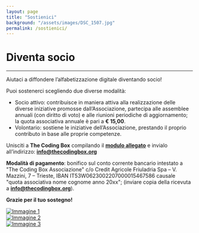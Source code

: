 ```yaml
---
layout: page
title: "Sostienici"
background: "/assets/images/DSC_1507.jpg"
permalink: /sostienici/
---
```


# Diventa socio

<hr class="green-divider">

Aiutaci a diffondere l’alfabetizzazione digitale diventando socio!

Puoi sostenerci scegliendo due diverse modalità:

<ul>
    <li>
        <span class="text-main-color">Socio attivo</span>: contribuisce in maniera attiva alla realizzazione delle diverse iniziative promosse dall’Associazione, partecipa alle assemblee annuali (con diritto di voto) e alle riunioni periodiche di aggiornamento; la quota associativa annuale è pari a <strong>€ 15,00</strong>.
    </li>
    <li>
        <span class="text-main-color">Volontario</span>: sostiene le iniziative dell’Associazione, prestando il proprio contributo in base alle proprie competenze.
    </li>
</ul>

Unisciti a **The Coding Box** compilando il **<a href="{{ '/assets/docs/MODULO-PER-ISCRIZIONE-THE-CODING-BOX.pdf' | relative_url }}" target="_blank">modulo allegato</a>** e invialo all’indirizzo: **[info@thecodingbox.org](mailto:info@thecodingbox.org)**

**Modalità di pagamento**: bonifico sul conto corrente bancario intestato a "The Coding Box Associazione" c/o Credit Agricole Friuladria Spa – V. Mazzini, 7 – Trieste, IBAN IT53W0623002207000015467586 causale "quota associativa nome cognome anno 20xx"; (inviare copia della ricevuta a **[info@thecodingbox.org](mailto:info@thecodingbox.org)**).

**Grazie per il tuo sostegno!**

<div class="image-grid">
    <div class="image-item">
        <a href="{{ '/assets/images/slideshow/DSC_1299.jpg' | relative_url }}" data-lightbox="gallery" data-title="Immagine 1">
            <img src="{{ '/assets/images/slideshow/DSC_1299.jpg' | relative_url }}" alt="Immagine 1">
        </a>
    </div>
    <div class="image-item">
        <a href="{{ '/assets/images/DSC_1176.jpg' | relative_url }}" data-lightbox="gallery" data-title="Immagine 2">
            <img src="{{ '/assets/images/DSC_1176.jpg' | relative_url }}" alt="Immagine 2">
        </a>
    </div>
    <div class="image-item">
        <a href="{{ '/assets/images/slideshow/3.jpg' | relative_url }}" data-lightbox="gallery" data-title="Immagine 3">
            <img src="{{ '/assets/images/slideshow/3.jpg' | relative_url }}" alt="Immagine 3">
        </a>
    </div>
</div>
